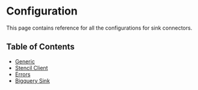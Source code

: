 # Configuration

This page contains reference for all the configurations for sink connectors.

## Table of Contents

* [Generic](generic.md)
* [Stencil Client](stencil-client.md)
* [Errors](errors.md)
* [Bigquery Sink](bigquery-sink.md)

